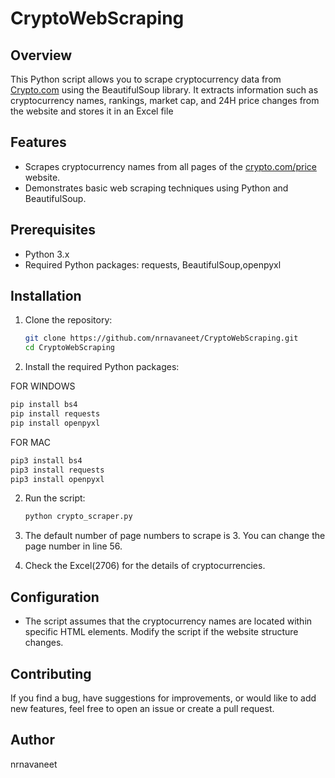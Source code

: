 # CryptoWebScraping

## Overview

This Python script allows you to scrape cryptocurrency data from [Crypto.com](https://crypto.com) using the BeautifulSoup library. It extracts information such as cryptocurrency names, rankings, market cap, and 24H price changes from the website and stores it in an Excel file

## Features

- Scrapes cryptocurrency names from all pages of the [crypto.com/price](https://crypto.com/price) website.
- Demonstrates basic web scraping techniques using Python and BeautifulSoup.

## Prerequisites

- Python 3.x
- Required Python packages: requests, BeautifulSoup,openpyxl

## Installation

1. Clone the repository:
   ```bash
   git clone https://github.com/nrnavaneet/CryptoWebScraping.git
   cd CryptoWebScraping
   ```
2. Install the required Python packages:
  
  FOR WINDOWS
  ```bash
  pip install bs4
  pip install requests
  pip install openpyxl
  ```
  FOR MAC
  ```bash
  pip3 install bs4
  pip3 install requests
  pip3 install openpyxl
  ```
2. Run the script:

    ```bash
    python crypto_scraper.py
    ```

3. The default number of page numbers to scrape is 3. You  can change the page number in line 56.

4. Check the Excel(2706) for the details of cryptocurrencies.

## Configuration

- The script assumes that the cryptocurrency names are located within specific HTML elements. Modify the script if the website structure changes.

## Contributing

If you find a bug, have suggestions for improvements, or would like to add new features, feel free to open an issue or create a pull request.

## Author
   nrnavaneet

